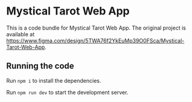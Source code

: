 
  # Mystical Tarot Web App

  This is a code bundle for Mystical Tarot Web App. The original project is available at https://www.figma.com/design/5TWA76f2YkEuMp39O0FSca/Mystical-Tarot-Web-App.

  ## Running the code

  Run `npm i` to install the dependencies.

  Run `npm run dev` to start the development server.
  